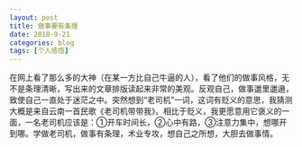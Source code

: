 ```yaml
---
layout: post
title: 做事要有条理
date: 2018-9-21
categories: blog
tags: [个人感悟]
---
```

在网上看了那么多的大神（在某一方比自己牛逼的人），看了他们的做事风格，无不是条理清晰，写出来的文章排版读起来非常的美观。反观自己，做事邋里邋遢，致使自己一直处于迷茫之中。突然想到“老司机”一词，这词有贬义的意思，我猜测大概是来自云南一首民歌《老司机带带我》。相比于贬义，我更愿意用它褒义的一面，一名老司机应该是：①开车时间长，②心中有路，③注意力集中，想哪开到哪。学做老司机，做事有条理，术业专攻，想自己之所想，大胆去做事情。


